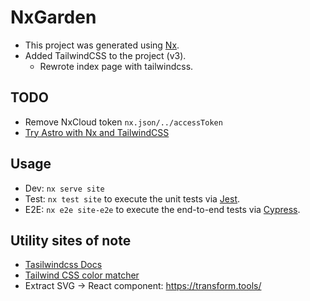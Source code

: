 # NxGarden

- This project was generated using [Nx](https://nx.dev).
- Added TailwindCSS to the project (v3).
  - Rewrote index page with tailwindcss.

## TODO

- Remove NxCloud token `nx.json/../accessToken`
- [Try Astro with Nx and TailwindCSS](https://leosvel.dev/blog/creating-my-personal-website-with-astro-tailwindcss-and-nx/)

## Usage

- Dev: `nx serve site`
- Test: `nx test site` to execute the unit tests via [Jest](https://jestjs.io).
- E2E: `nx e2e site-e2e` to execute the end-to-end tests via [Cypress](https://www.cypress.io).

## Utility sites of note

- [Tasilwindcss Docs](https://tailwindcss.com/docs/)
- [Tailwind CSS color matcher](https://moh-slimani.github.io/tailwind-css-color-matcher/)
- Extract SVG -> React component: <https://transform.tools/>

